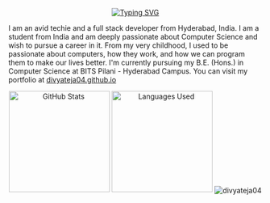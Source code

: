 <p align="center">
  <a href="https://git.io/typing-svg">
    <img src="https://readme-typing-svg.demolab.com?font=Fira+Code&pause=1000&random=false&width=435&lines=Hi+there%2C+I'm+Divyateja+Pasupuleti+%F0%9F%91%8B" alt="Typing SVG">
  </a>
</p>

I am an avid techie and a full stack developer from Hyderabad, India. I am a student from India and am deeply passionate about Computer Science and wish to pursue a career in it. From my very childhood, I used to be passionate about computers, how they work, and how we can program them to make our lives better. I'm currently pursuing my B.E. (Hons.) in Computer Science at BITS Pilani - Hyderabad Campus. You can visit my portfolio at [divyateja04.github.io](divyateja04.github.io)

<p align="center">
  <img src="https://github-readme-stats.vercel.app/api?username=divyateja04&show_icons=true" alt="GitHub Stats" height="200">
  <img src="https://github-readme-stats.vercel.app/api/top-langs/?username=divyateja04&layout=compact" alt="Languages Used" height="200">
  <img align="center" src="https://github-readme-streak-stats.herokuapp.com/?user=divyateja04&" alt="divyateja04" />
</p>

<!-- <p align="center"> <a href="https://github.com/ryo-ma/github-profile-trophy"><img src="https://github-profile-trophy.vercel.app/?username=divyateja04" alt="divyateja04" /></a> </p> -->
